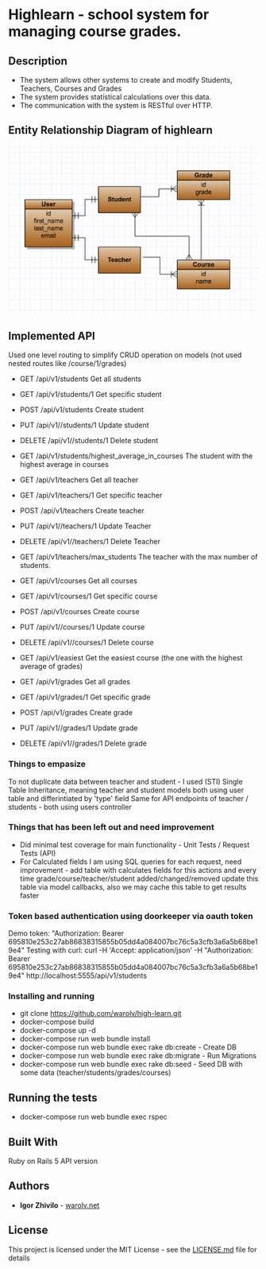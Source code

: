 # Highlearn - school system for managing course grades.

## Description
  * The system allows other systems to create and modify Students, Teachers, Courses and Grades
  * The system provides statistical calculations over this data.
  * The communication with the system is RESTful over HTTP.

## Entity Relationship Diagram of highlearn 
 ![alt text](images/erd.png "Highlearn ERD")

## Implemented API
  Used one level routing to simplify CRUD operation on models (not used nested routes like /course/1/grades)
 
  * GET    /api/v1/students     Get all students
  * GET    /api/v1/students/1   Get specific student        
  * POST   /api/v1/students     Create student
  * PUT    /api/v1//students/1  Update student
  * DELETE /api/v1//students/1  Delete student
  * GET    /api/v1/students/highest_average_in_courses  The student with the highest average in courses 

  * GET    /api/v1/teachers     Get all teacher              
  * GET    /api/v1/teachers/1   Get specific teacher         
  * POST   /api/v1/teachers     Create teacher
  * PUT    /api/v1//teachers/1  Update Teacher
  * DELETE /api/v1//teachers/1  Delete Teacher
  * GET    /api/v1/teachers/max_students  The teacher with the max number of students.

  * GET    /api/v1/courses      Get all courses              
  * GET    /api/v1/courses/1    Get specific course         
  * POST   /api/v1/courses      Create course
  * PUT    /api/v1//courses/1   Update course
  * DELETE /api/v1//courses/1   Delete course
  * GET    /api/v1/easiest      Get the easiest course (the one with the highest average of grades)

  * GET    /api/v1/grades       Get all grades              
  * GET    /api/v1/grades/1     Get specific grade         
  * POST   /api/v1/grades       Create grade
  * PUT    /api/v1//grades/1    Update grade
  * DELETE /api/v1//grades/1    Delete grade

### Things to empasize
  To not duplicate data between teacher and student - I used (STI) Single Table Inheritance, meaning teacher and student models
  both using user table and differintiated by 'type' field
  Same for API endpoints of teacher / students - both using users controller

### Things that has been left out and need improvement
  * Did minimal test coverage for main functionality - Unit Tests / Request Tests (API)
  * For Calculated fields I am using SQL queries for each request, need improvement - add table with calculates fields for this actions and every time grade/course/teacher/student added/changed/removed update this table via model callbacks, also we may cache this table to get results faster

### Token based authentication using doorkeeper via oauth token

  Demo token: "Authorization: Bearer 695810e253c27ab86838315855b05dd4a084007bc76c5a3cfb3a6a5b68be19e4"
  Testing with curl: curl -H 'Accept: application/json' -H "Authorization: Bearer 695810e253c27ab86838315855b05dd4a084007bc76c5a3cfb3a6a5b68be19e4" http://localhost:5555/api/v1/students

### Installing and running
  * git clone https://github.com/warolv/high-learn.git
  * docker-compose build
  * docker-compose up -d
  * docker-compose run web bundle install
  * docker-compose run web bundle exec rake db:create - Create DB
  * docker-compose run web bundle exec rake db:migrate - Run Migrations
  * docker-compose run web bundle exec rake db:seed - Seed DB with some data (teacher/students/grades/courses)

## Running the tests

* docker-compose run web bundle exec rspec

## Built With

Ruby on Rails 5 API version

## Authors

* **Igor Zhivilo** - [warolv.net](https://warolv.net)

## License

This project is licensed under the MIT License - see the [LICENSE.md](LICENSE.md) file for details
